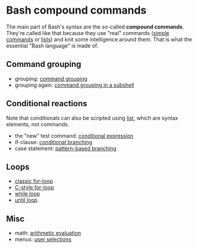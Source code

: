 # Bash compound commands

The main part of Bash\'s syntax are the so-called **compound commands**.
They\'re called like that because they use \"real\" commands ([simple
commands](/syntax/basicgrammar#simple_commands) or
[lists](/syntax/basicgrammar#lists)) and knit some intelligence around
them. That is what the essential \"Bash language\" is made of.

## Command grouping

-   grouping: [command grouping](grouping_plain)
-   grouping again: [command grouping in a subshell](grouping_subshell)

## Conditional reactions

Note that conditionals can also be scripted using
[list](/syntax/basicgrammar#lists), which are syntax elements, not
commands.

-   the \"new\" test command: [conditional
    expression](conditional_expression)
-   if-clause: [conditional branching](if_clause)
-   case statement: [pattern-based branching](case)

## Loops

-   [classic for-loop](classic_for)
-   [C-style for-loop](c_for)
-   [while loop](while_loop)
-   [until loop](until_loop)

## Misc

-   math: [arithmetic evaluation](arithmetic_eval)
-   menus: [user selections](user_select)
